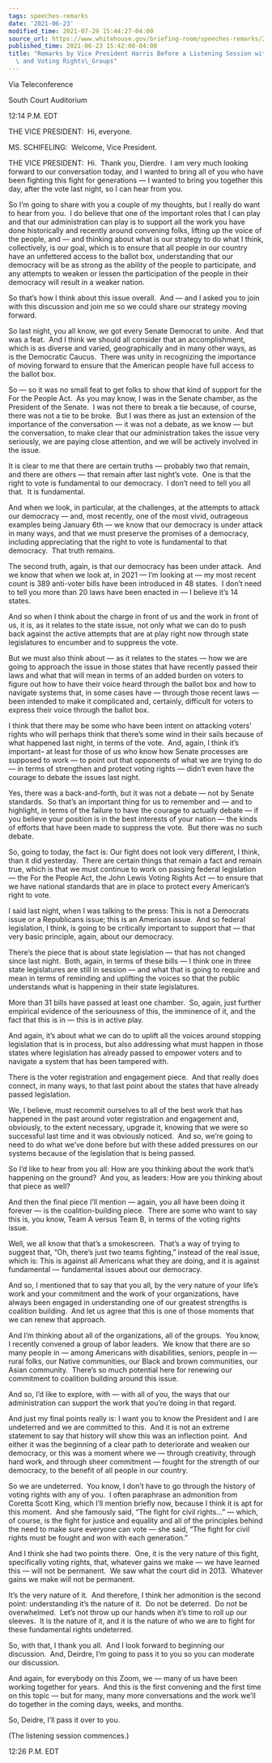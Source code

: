 ```yaml
---
tags: speeches-remarks
date: '2021-06-23'
modified_time: 2021-07-29 15:44:27-04:00
source_url: https://www.whitehouse.gov/briefing-room/speeches-remarks/2021/06/23/remarks-by-vice-president-harris-before-a-listening-session-with-civil-rights-and-voting-rights-groups/
published_time: 2021-06-23 15:42:00-04:00
title: "Remarks by Vice President Harris Before a Listening Session with Civil Rights\
  \ and Voting Rights\_Groups"
---
```

 
Via Teleconference

South Court Auditorium

  
  
12:14 P.M. EDT

THE VICE PRESIDENT:  Hi, everyone. 

MS. SCHIFELING:  Welcome, Vice President.

THE VICE PRESIDENT:  Hi.  Thank you, Dierdre.  I am very much looking
forward to our conversation today, and I wanted to bring all of you who
have been fighting this fight for generations — I wanted to bring you
together this day, after the vote last night, so I can hear from you. 

So I’m going to share with you a couple of my thoughts, but I really do
want to hear from you.  I do believe that one of the important roles
that I can play and that our administration can play is to support all
the work you have done historically and recently around convening folks,
lifting up the voice of the people, and — and thinking about what is our
strategy to do what I think, collectively, is our goal, which is to
ensure that all people in our country have an unfettered access to the
ballot box, understanding that our democracy will be as strong as the
ability of the people to participate, and any attempts to weaken or
lessen the participation of the people in their democracy will result in
a weaker nation. 

So that’s how I think about this issue overall.  And — and I asked you
to join with this discussion and join me so we could share our strategy
moving forward. 

So last night, you all know, we got every Senate Democrat to unite.  And
that was a feat.  And I think we should all consider that an
accomplishment, which is as diverse and varied, geographically and in
many other ways, as is the Democratic Caucus.  There was unity in
recognizing the importance of moving forward to ensure that the American
people have full access to the ballot box. 

So — so it was no small feat to get folks to show that kind of support
for the For the People Act.  As you may know, I was in the Senate
chamber, as the President of the Senate.  I was not there to break a tie
because, of course, there was not a tie to be broke.  But I was there as
just an extension of the importance of the conversation — it was not a
debate, as we know — but the conversation, to make clear that our
administration takes the issue very seriously, we are paying close
attention, and we will be actively involved in the issue. 

It is clear to me that there are certain truths — probably two that
remain, and there are others — that remain after last night’s vote.  One
is that the right to vote is fundamental to our democracy.  I don’t need
to tell you all that.  It is fundamental. 

And when we look, in particular, at the challenges, at the attempts to
attack our democracy — and, most recently, one of the most vivid,
outrageous examples being January 6th — we know that our democracy is
under attack in many ways, and that we must preserve the promises of a
democracy, including appreciating that the right to vote is fundamental
to that democracy.  That truth remains. 

The second truth, again, is that our democracy has been under attack. 
And we know that when we look at, in 2021 — I’m looking at — my most
recent count is 389 anti-voter bills have been introduced in 48 states. 
I don’t need to tell you more than 20 laws have been enacted in — I
believe it’s 14 states. 

And so when I think about the charge in front of us and the work in
front of us, it is, as it relates to the state issue, not only what we
can do to push back against the active attempts that are at play right
now through state legislatures to encumber and to suppress the vote. 

But we must also think about — as it relates to the states — how we are
going to approach the issue in those states that have recently passed
their laws and what that will mean in terms of an added burden on voters
to figure out how to have their voice heard through the ballot box and
how to navigate systems that, in some cases have — through those recent
laws — been intended to make it complicated and, certainly, difficult
for voters to express their voice through the ballot box. 

I think that there may be some who have been intent on attacking voters’
rights who will perhaps think that there’s some wind in their sails
because of what happened last night, in terms of the vote.  And, again,
I think it’s important– at least for those of us who know how Senate
processes are supposed to work — to point out that opponents of what we
are trying to do — in terms of strengthen and protect voting rights —
didn’t even have the courage to debate the issues last night. 

Yes, there was a back-and-forth, but it was not a debate — not by Senate
standards.  So that’s an important thing for us to remember and — and to
highlight, in terms of the failure to have the courage to actually
debate — if you believe your position is in the best interests of your
nation — the kinds of efforts that have been made to suppress the vote. 
But there was no such debate. 

So, going to today, the fact is: Our fight does not look very different,
I think, than it did yesterday.  There are certain things that remain a
fact and remain true, which is that we must continue to work on passing
federal legislation — the For the People Act, the John Lewis Voting
Rights Act — to ensure that we have national standards that are in place
to protect every American’s right to vote. 

I said last night, when I was talking to the press: This is not a
Democrats issue or a Republicans issue; this is an American issue.  And
so federal legislation, I think, is going to be critically important to
support that — that very basic principle, again, about our democracy. 

There’s the piece that is about state legislation — that has not changed
since last night.  Both, again, in terms of these bills — I think one in
three state legislatures are still in session — and what that is going
to require and mean in terms of reminding and uplifting the voices so
that the public understands what is happening in their state
legislatures. 

More than 31 bills have passed at least one chamber.  So, again, just
further empirical evidence of the seriousness of this, the imminence of
it, and the fact that this is in — this is in active play. 

And again, it’s about what we can do to uplift all the voices around
stopping legislation that is in process, but also addressing what must
happen in those states where legislation has already passed to empower
voters and to navigate a system that has been tampered with. 

There is the voter registration and engagement piece.  And that really
does connect, in many ways, to that last point about the states that
have already passed legislation. 

We, I believe, must recommit ourselves to all of the best work that has
happened in the past around voter registration and engagement and,
obviously, to the extent necessary, upgrade it, knowing that we were so
successful last time and it was obviously noticed.  And so, we’re going
to need to do what we’ve done before but with these added pressures on
our systems because of the legislation that is being passed.

So I’d like to hear from you all: How are you thinking about the work
that’s happening on the ground?  And you, as leaders: How are you
thinking about that piece as well?

And then the final piece I’ll mention — again, you all have been doing
it forever — is the coalition-building piece.  There are some who want
to say this is, you know, Team A versus Team B, in terms of the voting
rights issue. 

Well, we all know that that’s a smokescreen.  That’s a way of trying to
suggest that, “Oh, there’s just two teams fighting,” instead of the real
issue, which is: This is against all Americans what they are doing, and
it is against fundamental — fundamental issues about our democracy. 

And so, I mentioned that to say that you all, by the very nature of your
life’s work and your commitment and the work of your organizations, have
always been engaged in understanding one of our greatest strengths is
coalition building.  And let us agree that this is one of those moments
that we can renew that approach. 

And I’m thinking about all of the organizations, all of the groups.  You
know, I recently convened a group of labor leaders.  We know that there
are so many people in — among Americans with disabilities, seniors,
people in — rural folks, our Native communities, our Black and brown
communities, our Asian community.  There’s so much potential here for
renewing our commitment to coalition building around this issue. 

And so, I’d like to explore, with — with all of you, the ways that our
administration can support the work that you’re doing in that regard. 

And just my final points really is: I want you to know the President and
I are undeterred and we are committed to this.  And it is not an extreme
statement to say that history will show this was an inflection point. 
And either it was the beginning of a clear path to deteriorate and
weaken our democracy, or this was a moment where we — through
creativity, through hard work, and through sheer commitment — fought for
the strength of our democracy, to the benefit of all people in our
country. 

So we are undeterred.  You know, I don’t have to go through the history
of voting rights with any of you.  I often paraphrase an admonition from
Coretta Scott King, which I’ll mention briefly now, because I think it
is apt for this moment.  And she famously said, “The fight for civil
rights…” — which, of course, is the fight for justice and equality and
all of the principles behind the need to make sure everyone can vote —
she said, “The fight for civil rights must be fought and won with each
generation.” 

And I think she had two points there.  One, it is the very nature of
this fight, specifically voting rights, that, whatever gains we make —
we have learned this — will not be permanent.  We saw what the court did
in 2013.  Whatever gains we make will not be permanent. 

It’s the very nature of it.  And therefore, I think her admonition is
the second point: understanding it’s the nature of it.  Do not be
deterred.  Do not be overwhelmed.  Let’s not throw up our hands when
it’s time to roll up our sleeves.  It is the nature of it, and it is the
nature of who we are to fight for these fundamental rights undeterred. 

So, with that, I thank you all.  And I look forward to beginning our
discussion.  And, Deirdre, I’m going to pass it to you so you can
moderate our discussion. 

And again, for everybody on this Zoom, we — many of us have been working
together for years.  And this is the first convening and the first time
on this topic — but for many, many more conversations and the work we’ll
do together in the coming days, weeks, and months. 

So, Deidre, I’ll pass it over to you.

(The listening session commences.)

12:26 P.M. EDT
